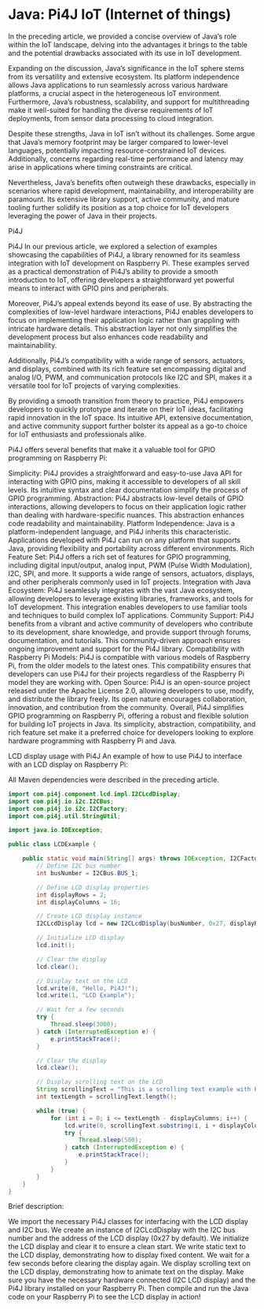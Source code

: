 # Java: Pi4J IoT (Internet of things)


In the preceding article, we provided a concise overview of Java’s role within the IoT landscape, delving into the advantages it brings to the table and the potential drawbacks associated with its use in IoT development.

Expanding on the discussion, Java’s significance in the IoT sphere stems from its versatility and extensive ecosystem. Its platform independence allows Java applications to run seamlessly across various hardware platforms, a crucial aspect in the heterogeneous IoT environment. Furthermore, Java’s robustness, scalability, and support for multithreading make it well-suited for handling the diverse requirements of IoT deployments, from sensor data processing to cloud integration.

Despite these strengths, Java in IoT isn’t without its challenges. Some argue that Java’s memory footprint may be larger compared to lower-level languages, potentially impacting resource-constrained IoT devices. Additionally, concerns regarding real-time performance and latency may arise in applications where timing constraints are critical.

Nevertheless, Java’s benefits often outweigh these drawbacks, especially in scenarios where rapid development, maintainability, and interoperability are paramount. Its extensive library support, active community, and mature tooling further solidify its position as a top choice for IoT developers leveraging the power of Java in their projects.

Pi4J

Pi4J
In our previous article, we explored a selection of examples showcasing the capabilities of Pi4J, a library renowned for its seamless integration with IoT development on Raspberry Pi. These examples served as a practical demonstration of Pi4J’s ability to provide a smooth introduction to IoT, offering developers a straightforward yet powerful means to interact with GPIO pins and peripherals.

Moreover, Pi4J’s appeal extends beyond its ease of use. By abstracting the complexities of low-level hardware interactions, Pi4J enables developers to focus on implementing their application logic rather than grappling with intricate hardware details. This abstraction layer not only simplifies the development process but also enhances code readability and maintainability.

Additionally, Pi4J’s compatibility with a wide range of sensors, actuators, and displays, combined with its rich feature set encompassing digital and analog I/O, PWM, and communication protocols like I2C and SPI, makes it a versatile tool for IoT projects of varying complexities.

By providing a smooth transition from theory to practice, Pi4J empowers developers to quickly prototype and iterate on their IoT ideas, facilitating rapid innovation in the IoT space. Its intuitive API, extensive documentation, and active community support further bolster its appeal as a go-to choice for IoT enthusiasts and professionals alike.

Pi4J offers several benefits that make it a valuable tool for GPIO programming on Raspberry Pi:

Simplicity: Pi4J provides a straightforward and easy-to-use Java API for interacting with GPIO pins, making it accessible to developers of all skill levels. Its intuitive syntax and clear documentation simplify the process of GPIO programming.
Abstraction: Pi4J abstracts low-level details of GPIO interactions, allowing developers to focus on their application logic rather than dealing with hardware-specific nuances. This abstraction enhances code readability and maintainability.
Platform Independence: Java is a platform-independent language, and Pi4J inherits this characteristic. Applications developed with Pi4J can run on any platform that supports Java, providing flexibility and portability across different environments.
Rich Feature Set: Pi4J offers a rich set of features for GPIO programming, including digital input/output, analog input, PWM (Pulse Width Modulation), I2C, SPI, and more. It supports a wide range of sensors, actuators, displays, and other peripherals commonly used in IoT projects.
Integration with Java Ecosystem: Pi4J seamlessly integrates with the vast Java ecosystem, allowing developers to leverage existing libraries, frameworks, and tools for IoT development. This integration enables developers to use familiar tools and techniques to build complex IoT applications.
Community Support: Pi4J benefits from a vibrant and active community of developers who contribute to its development, share knowledge, and provide support through forums, documentation, and tutorials. This community-driven approach ensures ongoing improvement and support for the Pi4J library.
Compatibility with Raspberry Pi Models: Pi4J is compatible with various models of Raspberry Pi, from the older models to the latest ones. This compatibility ensures that developers can use Pi4J for their projects regardless of the Raspberry Pi model they are working with.
Open Source: Pi4J is an open-source project released under the Apache License 2.0, allowing developers to use, modify, and distribute the library freely. Its open nature encourages collaboration, innovation, and contribution from the community.
Overall, Pi4J simplifies GPIO programming on Raspberry Pi, offering a robust and flexible solution for building IoT projects in Java. Its simplicity, abstraction, compatibility, and rich feature set make it a preferred choice for developers looking to explore hardware programming with Raspberry Pi and Java.

LCD display usage with Pi4J
An example of how to use Pi4J to interface with an LCD display on Raspberry Pi:

All Maven dependencies were described in the preceding article.


````java
import com.pi4j.component.lcd.impl.I2CLcdDisplay;
import com.pi4j.io.i2c.I2CBus;
import com.pi4j.io.i2c.I2CFactory;
import com.pi4j.util.StringUtil;

import java.io.IOException;

public class LCDExample {

    public static void main(String[] args) throws IOException, I2CFactory.UnsupportedBusNumberException {
        // Define I2C bus number
        int busNumber = I2CBus.BUS_1;

        // Define LCD display properties
        int displayRows = 2;
        int displayColumns = 16;

        // Create LCD display instance
        I2CLcdDisplay lcd = new I2CLcdDisplay(busNumber, 0x27, displayRows, displayColumns);

        // Initialize LCD display
        lcd.init();

        // Clear the display
        lcd.clear();

        // Display text on the LCD
        lcd.write(0, "Hello, Pi4J!");
        lcd.write(1, "LCD Example");

        // Wait for a few seconds
        try {
            Thread.sleep(3000);
        } catch (InterruptedException e) {
            e.printStackTrace();
        }

        // Clear the display
        lcd.clear();

        // Display scrolling text on the LCD
        String scrollingText = "This is a scrolling text example with Pi4J and LCD display.";
        int textLength = scrollingText.length();

        while (true) {
            for (int i = 0; i <= textLength - displayColumns; i++) {
                lcd.write(0, scrollingText.substring(i, i + displayColumns));
                try {
                    Thread.sleep(500);
                } catch (InterruptedException e) {
                    e.printStackTrace();
                }
            }
        }
    }
}
````


Brief description:

We import the necessary Pi4J classes for interfacing with the LCD display and I2C bus.
We create an instance of I2CLcdDisplay with the I2C bus number and the address of the LCD display (0x27 by default).
We initialize the LCD display and clear it to ensure a clean start.
We write static text to the LCD display, demonstrating how to display fixed content.
We wait for a few seconds before clearing the display again.
We display scrolling text on the LCD display, demonstrating how to animate text on the display.
Make sure you have the necessary hardware connected (I2C LCD display) and the Pi4J library installed on your Raspberry Pi. Then compile and run the Java code on your Raspberry Pi to see the LCD display in action!

